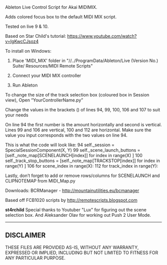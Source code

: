 Ableton Live Control Script for Akai MIDIMIX.

Adds colored focus box to the default MIDI MIX script.

Tested on live 9 & 10.

Based on Star Child's tutorial: https://www.youtube.com/watch?v=IgKwcCJsoz4

To install on Windows:

  1. Place 'MIDI_MIX' folder in "//../ProgramData/Ableton/Live (Version No.) Suite/     Resources/MIDI Remote Scripts"

  2. Connect your MIDI MIX controller

  3. Run Ableton





To change the size of the track selection box (coloured box in Session view),
Open “YourControllerName.py”

Change the values in the brackets () of lines 94, 99, 100, 106 and 107 to suit your needs

On line 94 the first number is the amount horizontally and second is vertical.
Lines 99 and 106 are vertical,
100 and 112 are horizontal.
Make sure the value you input corresponds with the two values on line 94.


This is what the code will look like:
94        self._session = SpecialSessionComponent(X, Y)
99        self._scene_launch_buttons = [self._note_map[SCENELAUNCH[index]] for index in range(X) ]
100       self._track_stop_buttons = [self._note_map[TRACKSTOP[index]] for index in range(Y) ]
106       for scene_index in range(X):
112       for track_index in range(Y):

Lastly, don’t forget to add or remove rows/columns for SCENELAUNCH and CLIPNOTEMAP from MIDI_Map.py


Downloads:
BCRManager - 	    http://mountainutilities.eu/bcmanager

Based off FCB1020 scripts by http://remotescripts.blogspot.com

**st4rchild**
Special thanks to Youtuber "Lux" for figuring out the scene selection box.
And Aleksander Olav for working out Push 2 User Mode.

  ----------
  DISCLAIMER
  ----------

THESE FILES ARE PROVIDED AS-IS, WITHOUT ANY WARRANTY, EXPRESSED OR IMPLIED, INCLUDING BUT NOT LIMITED TO FITNESS FOR ANY PARTICULAR PURPOSE.
